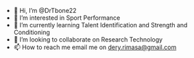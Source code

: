 - 👋 Hi, I’m @DrTbone22
- 👀 I’m interested in Sport Performance
- 🌱 I’m currently learning Talent Identification and Strength and Conditioning
- 💞️ I’m looking to collaborate on Research Technology
- 📫 How to reach me email me on dery.rimasa@gmail.com

<!---
DrTbone22/DrTbone22 is a ✨ special ✨ repository because its `README.md` (this file) appears on your GitHub profile.
You can click the Preview link to take a look at your changes.
--->
